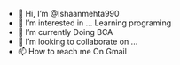 - 👋 Hi, I’m @Ishaanmehta990
- 👀 I’m interested in ... Learning programing 
- 🌱 I’m currently Doing BCA 
- 💞️ I’m looking to collaborate on ...
- 📫 How to reach me On Gmail 

<!---
Ishaanmehta990/Ishaanmehta990 is a ✨ special ✨ repository because its `README.md` (this file) appears on your GitHub profile.
You can click the Preview link to take a look at your changes.
--->
